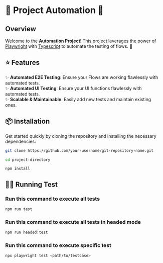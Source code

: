 # 🌟 Project Automation 🌟

## Overview

Welcome to the **Automation Project**! This project leverages the power of [Playwright](https://playwright.dev/) with [Typescript](https://www.typescriptlang.org/docs/) to automate the testing of flows. 🚀

## ⭐ Features

✨ **Automated E2E Testing**: Ensure your Flows are working flawlessly with automated tests.
<br>
✨ **Automated UI Testing**: Ensure your UI functions flawlessly with automated tests.
<br>
✨ **Scalable & Maintainable**: Easily add new tests and maintain existing ones.
<br>

## 📦 Installation

Get started quickly by cloning the repository and installing the necessary dependencies:

```bash
git clone https://github.com/your-username/git-repository-name.git
```

```bash
cd project-directory
```

```bash
npm install
```

## 🏃‍♂️ Running Test

### Run this command to execute all tests

```bash
npm run test
```

### Run this command to execute all tests in headed mode

```bash
npm run headed:test
```

### Run this command to execute specific test

```bash
npx playwright test <path/to/testcase>
```
